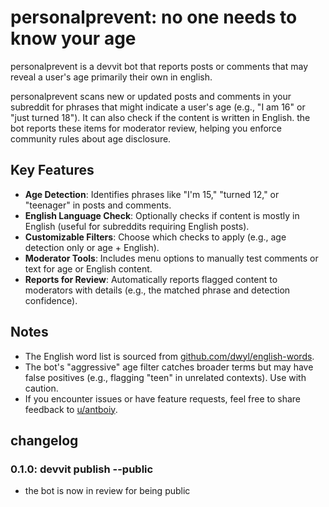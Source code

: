 # personalprevent: no one needs to know your age

personalprevent is a devvit bot that reports posts or comments that may reveal a user's age primarily their own in english.

personalprevent scans new or updated posts and comments in your subreddit for phrases that might indicate a user's age (e.g., "I am 16" or "just turned 18").
It can also check if the content is written in English. the bot reports these items for moderator review, helping you enforce community rules about age disclosure.

## Key Features

- **Age Detection**: Identifies phrases like "I'm 15," "turned 12," or "teenager" in posts and comments.
- **English Language Check**: Optionally checks if content is mostly in English (useful for subreddits requiring English posts).
- **Customizable Filters**: Choose which checks to apply (e.g., age detection only or age + English).
- **Moderator Tools**: Includes menu options to manually test comments or text for age or English content.
- **Reports for Review**: Automatically reports flagged content to moderators with details (e.g., the matched phrase and detection confidence).

## Notes

- The English word list is sourced from [github.com/dwyl/english-words](https://github.com/dwyl/english-words).
- The bot's "aggressive" age filter catches broader terms but may have false positives (e.g., flagging "teen" in unrelated contexts). Use with caution.
- If you encounter issues or have feature requests, feel free to share feedback to [u/antboiy](https://www.reddit.com/message/compose/?to=antboiy&subject=personalprevent).

## changelog

### 0.1.0: devvit publish --public

- the bot is now in review for being public
